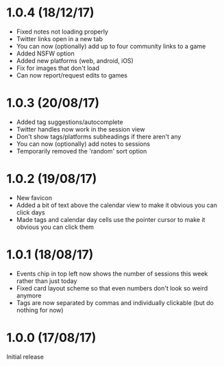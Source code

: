 # 1.0.4 (18/12/17)

* Fixed notes not loading properly
* Twitter links open in a new tab
* You can now (optionally) add up to four community links to a game
* Added NSFW option
* Added new platforms (web, android, iOS)
* Fix for images that don't load
* Can now report/request edits to games

# 1.0.3 (20/08/17)

* Added tag suggestions/autocomplete
* Twitter handles now work in the session view
* Don't show tags/platforms subheadings if there aren't any
* You can now (optionally) add notes to sessions
* Temporarily removed the 'random' sort option

# 1.0.2 (19/08/17)

* New favicon
* Added a bit of text above the calendar view to make it obvious you can click days
* Made tags and calendar day cells use the pointer cursor to make it obvious you can click them

# 1.0.1 (18/08/17)

* Events chip in top left now shows the number of sessions this week rather than just today
* Fixed card layout scheme so that even numbers don't look so weird anymore
* Tags are now separated by commas and individually clickable (but do nothing for now)

# 1.0.0 (17/08/17)

Initial release

